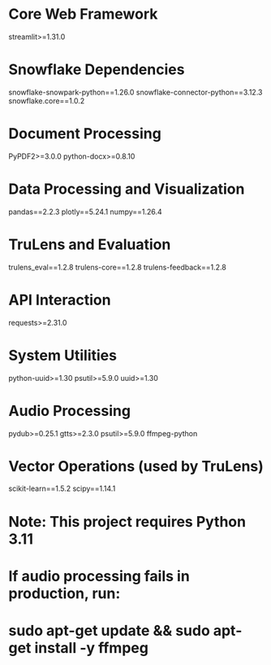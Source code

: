 # Core Web Framework
streamlit>=1.31.0

# Snowflake Dependencies
snowflake-snowpark-python==1.26.0
snowflake-connector-python==3.12.3
snowflake.core==1.0.2

# Document Processing
PyPDF2>=3.0.0
python-docx>=0.8.10

# Data Processing and Visualization
pandas==2.2.3
plotly==5.24.1
numpy==1.26.4

# TruLens and Evaluation
trulens_eval==1.2.8
trulens-core==1.2.8
trulens-feedback==1.2.8

# API Interaction
requests>=2.31.0

# System Utilities
python-uuid>=1.30
psutil>=5.9.0
uuid>=1.30

# Audio Processing
pydub>=0.25.1
gtts>=2.3.0
psutil>=5.9.0
ffmpeg-python


# Vector Operations (used by TruLens)
scikit-learn==1.5.2
scipy==1.14.1

# Note: This project requires Python 3.11

# If audio processing fails in production, run:
# sudo apt-get update && sudo apt-get install -y ffmpeg
